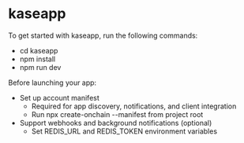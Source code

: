 # kaseapp

To get started with kaseapp, run the following commands:

- cd kaseapp
- npm install
- npm run dev

Before launching your app:

- Set up account manifest
  - Required for app discovery, notifications, and client integration
  - Run npx create-onchain --manifest from project root
- Support webhooks and background notifications (optional)
  - Set REDIS_URL and REDIS_TOKEN environment variables
